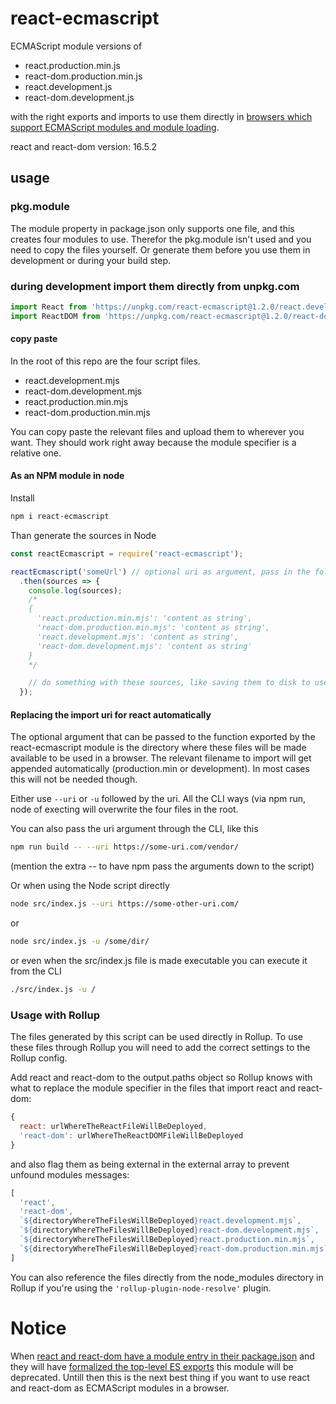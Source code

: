 # react-ecmascript

ECMAScript module versions of
- react.production.min.js
- react-dom.production.min.js
- react.development.js
- react-dom.development.js

with the right exports and imports to use them directly in [browsers which support ECMAScript modules and module loading](https://caniuse.com/#feat=es6-module).

react and react-dom version: 16.5.2

## usage

### pkg.module
The module property in package.json only supports one file, and this creates four modules to use. Therefor the pkg.module isn't used and you need to copy the files yourself. Or generate them before you use them in development or during your build step.

### during development import them directly from unpkg.com
```js
import React from 'https://unpkg.com/react-ecmascript@1.2.0/react.development.mjs';
import ReactDOM from 'https://unpkg.com/react-ecmascript@1.2.0/react-dom.development.mjs';
```

#### copy paste
In the root of this repo are the four script files.
- react.development.mjs
- react-dom.development.mjs
- react.production.min.mjs
- react-dom.production.min.mjs

You can copy paste the relevant files and upload them to wherever you want. They should work right away because the module specifier is a relative one.

#### As an NPM module in node
Install
```bash
npm i react-ecmascript
```

Than generate the sources in Node
```js
const reactEcmascript = require('react-ecmascript');

reactEcmascript('someUrl') // optional uri as argument, pass in the folder. the correct filename will get appended
  .then(sources => {
    console.log(sources);
    /*
    {
      'react.production.min.mjs': 'content as string',
      'react-dom.production.min.mjs': 'content as string',
      'react.development.mjs': 'content as string',
      'react-dom.development.mjs': 'content as string'
    }
    */

    // do something with these sources, like saving them to disk to use them in your project
  });
```


#### Replacing the import uri for react automatically
The optional argument that can be passed to the function exported by the react-ecmascript module is the directory where these files will be made available to be used in a browser. The relevant filename to import will get appended automatically (production.min or development). In most cases this will not be needed though.

Either use ```--uri``` or ```-u``` followed by the uri. All the CLI ways (via npm run, node of execting will overwrite the four files in the root.

You can also pass the uri argument through the CLI, like this
```bash
npm run build -- --uri https://some-uri.com/vendor/
```
(mention the extra -- to have npm pass the arguments down to the script)

Or when using the Node script directly
```bash
node src/index.js --uri https://some-other-uri.com/
```
or
```bash
node src/index.js -u /some/dir/
```

or even when the src/index.js file is made executable you can execute it from the CLI
```bash
./src/index.js -u /
```

### Usage with Rollup
The files generated by this script can be used directly in Rollup. To use these files through Rollup you will need to add the correct settings to the Rollup config.

Add react and react-dom to the output.paths object so Rollup knows with what to replace the module specifier in the files that import react and react-dom:
```js
{
  react: urlWhereTheReactFileWillBeDeployed,
  'react-dom': urlWhereTheReactDOMFileWillBeDeployed
}
```
and also flag them as being external in the external array to prevent unfound modules messages:
```js
[
  'react',
  'react-dom',
  `${directoryWhereTheFilesWillBeDeployed}react.development.mjs`,
  `${directoryWhereTheFilesWillBeDeployed}react-dom.development.mjs`,
  `${directoryWhereTheFilesWillBeDeployed}react.production.min.mjs`,
  `${directoryWhereTheFilesWillBeDeployed}react-dom.production.min.mjs`
]

```

You can also reference the files directly from the node_modules directory in Rollup if you're using the ```'rollup-plugin-node-resolve'``` plugin.


# Notice
When [react and react-dom have a module entry in their package.json](https://github.com/facebook/react/issues/10021) and they will have [formalized the top-level ES exports](https://github.com/facebook/react/issues/11503) this module will be deprecated. Untill then this is the next best thing if you want to use react and react-dom as ECMAScript modules in a browser.
